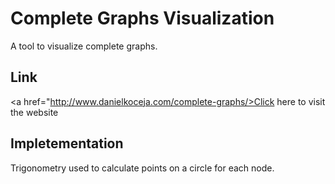 # Complete Graphs Visualization
A tool to visualize complete graphs.
## Link
<a href="http://www.danielkoceja.com/complete-graphs/>Click here to visit the website</a>

## Impletementation
Trigonometry used to calculate points on a circle for each node.

